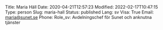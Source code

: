Title: Maria Häll
Date: 2020-04-21T12:57:23
Modified: 2022-02-17T10:47:15
Type: person
Slug: maria-hall
Status: published
Lang: sv
Visa: True
Email: maria@sunet.se
Phone: 
Role_sv: Avdelningschef för Sunet och anknutna tjänster
